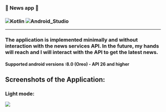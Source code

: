 ### 📰 News app 📱 
### ![Kotlin](https://img.shields.io/badge/Kotlin-blueviolet?style=for-the-badge&logo=Kotlin&logoColor=blue) ![Android_Studio](https://img.shields.io/badge/Android_Studio-black?style=for-the-badge&logo=AndroidStudio&logoColor=green) 
___
### The application is implemented minimally and without interaction with the news services API. In the future, my hands will reach and I will interact with the API to get the latest news.



#### Supported android versions :8.0 (Oreo) - API 26 and higher
## Screenshots of the Application:

### Light mode:

<img src="untitled.gif"/>



